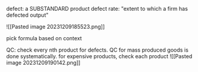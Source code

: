 defect: a SUBSTANDARD product
defect rate: "extent to which a firm has defected output"

![[Pasted image 20231209185523.png]]

pick formula based on context

QC: check every nth product for defects. QC for mass produced goods is done systematically. for expensive products, check each product
![[Pasted image 20231209190142.png]]